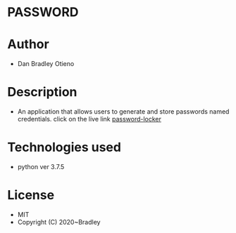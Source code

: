 # PASSWORD

# Author

* Dan Bradley Otieno

# Description

* An application that allows users to generate and store passwords named credentials. click on the live link [password-locker](https://github.com/candycrushpro/password)

# Technologies used 

* python ver 3.7.5

# License

* MIT
* Copyright (C) 2020~Bradley
